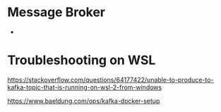 # Message Broker

-


# Troubleshooting on WSL

https://stackoverflow.com/questions/64177422/unable-to-produce-to-kafka-topic-that-is-running-on-wsl-2-from-windows

https://www.baeldung.com/ops/kafka-docker-setup
